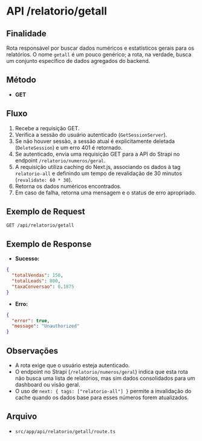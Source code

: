 # API /relatorio/getall

## Finalidade
Rota responsável por buscar dados numéricos e estatísticos gerais para os relatórios. O nome `getall` é um pouco genérico; a rota, na verdade, busca um conjunto específico de dados agregados do backend.

## Método
- **GET**

## Fluxo
1.  Recebe a requisição GET.
2.  Verifica a sessão do usuário autenticado (`GetSessionServer`).
3.  Se não houver sessão, a sessão atual é explicitamente deletada (`DeleteSession`) e um erro 401 é retornado.
4.  Se autenticado, envia uma requisição GET para a API do Strapi no endpoint `/relatorio/numeros/geral`.
5.  A requisição utiliza caching do Next.js, associando os dados à tag `relatorio-all` e definindo um tempo de revalidação de 30 minutos (`revalidate: 60 * 30`).
6.  Retorna os dados numéricos encontrados.
7.  Em caso de falha, retorna uma mensagem e o status de erro apropriado.

## Exemplo de Request
```http
GET /api/relatorio/getall
```

## Exemplo de Response
- **Sucesso:**
```json
{
  "totalVendas": 150,
  "totalLeads": 800,
  "taxaConversao": 0.1875
}
```
- **Erro:**
```json
{
  "error": true,
  "message": "Unauthorized"
}
```

## Observações
- A rota exige que o usuário esteja autenticado.
- O endpoint no Strapi (`/relatorio/numeros/geral`) indica que esta rota não busca uma lista de relatórios, mas sim dados consolidados para um dashboard ou visão geral.
- O uso de `next: { tags: ["relatorio-all"] }` permite a invalidação do cache quando os dados base para esses números forem atualizados.

## Arquivo
- `src/app/api/relatorio/getall/route.ts`
